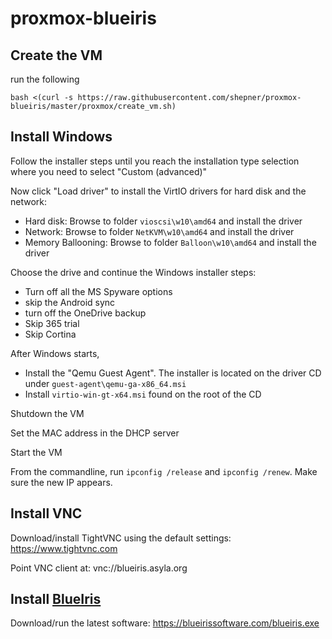 # proxmox-blueiris

## Create the VM

run the following

``` shell
bash <(curl -s https://raw.githubusercontent.com/shepner/proxmox-blueiris/master/proxmox/create_vm.sh)
```

## Install Windows

Follow the installer steps until you reach the installation type selection where you need to select "Custom (advanced)"

Now click "Load driver" to install the VirtIO drivers for hard disk and the network:

* Hard disk: Browse to folder `vioscsi\w10\amd64` and install the driver
* Network: Browse to folder `NetKVM\w10\amd64` and install the driver
* Memory Ballooning: Browse to folder `Balloon\w10\amd64` and install the driver 

Choose the drive and continue the Windows installer steps:

* Turn off all the MS Spyware options
* skip the Android sync
* turn off the OneDrive backup
* Skip 365 trial
* Skip Cortina

After Windows starts, 

* Install the "Qemu Guest Agent". The installer is located on the driver CD under `guest-agent\qemu-ga-x86_64.msi`
* Install `virtio-win-gt-x64.msi` found on the root of the CD

Shutdown the VM

Set the MAC address in the DHCP server

Start the VM

From the commandline, run `ipconfig /release` and `ipconfig /renew`.  Make sure the new IP appears.

## Install VNC

Download/install TightVNC using the default settings:  https://www.tightvnc.com

Point VNC client at: vnc://blueiris.asyla.org

## Install [BlueIris](https://blueirissoftware.com)

Download/run the latest software: https://blueirissoftware.com/blueiris.exe


